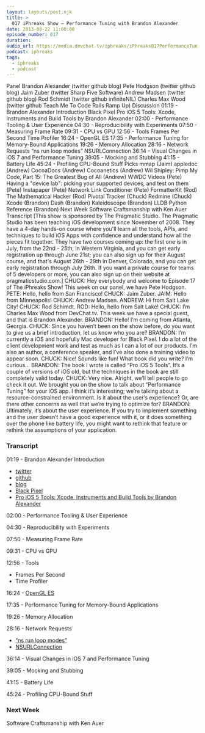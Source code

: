 ```yaml
---
layout: layouts/post.njk
title: >
  017 iPhreaks Show – Performance Tuning with Brandon Alexander
date: 2013-08-22 11:00:00
episode_number: 017
duration:
audio_url: https://media.devchat.tv/iphreaks/iPhreaks017PerformanceTuning.mp3
podcast: iphreaks
tags:
  - iphreaks
  - podcast
---
```


Panel Brandon Alexander (twitter github blog) Pete Hodgson (twitter github blog) Jaim Zuber (twitter Sharp Five Software) Andrew Madsen (twitter github blog) Rod Schmidt (twitter github infiniteNIL) Charles Max Wood (twitter github Teach Me To Code Rails Ramp Up) Discussion 01:19 - Brandon Alexander Introduction Black Pixel Pro iOS 5 Tools: Xcode, Instruments and Build Tools by Brandon Alexander 02:00 - Performance Tooling & User Experience 04:30 - Reproducibility with Experiments 07:50 - Measuring Frame Rate 09:31 - CPU vs GPU 12:56 - Tools Frames Per Second Time Profiler 16:24 - OpenGL ES 17:35 - Performance Tuning for Memory-Bound Applications 19:26 - Memory Allocation 28:16 - Network Requests “ns run loop modes” NSURLConnection 36:14 - Visual Changes in iOS 7 and Performance Tuning 39:05 - Mocking and Stubbing 41:15 - Battery Life 45:24 - Profiling CPU-Bound Stuff Picks mmap (Jaim) appledoc (Andrew) CocoaDocs (Andrew) Cocoanetics (Andrew) Wil Shipley: Pimp My Code, Part 15: The Greatest Bug of All (Andrew) WWDC Videos (Pete) Having a "device lab": picking your supported devices, and test on them (Pete) Instapaper (Pete) Network Link Conditioner (Pete) FormatterKit (Rod) The Mathematical Hacker (Rod) Pivotal Tracker (Chuck) Redmine (Chuck) Xcode (Brandon) Dash (Brandon) Kaleidoscope (Brandon) LLDB Python Reference (Brandon) Next Week Software Craftsmanship with Ken Auer Transcript [This show is sponsored by The Pragmatic Studio. The Pragmatic Studio has been teaching iOS development since November of 2008. They have a 4-day hands-on course where you'll learn all the tools, APIs, and techniques to build iOS Apps with confidence and understand how all the pieces fit together. They have two courses coming up: the first one is in July, from the 22nd - 25th, in Western Virginia, and you can get early registration up through June 21st; you can also sign up for their August course, and that's August 26th - 29th in Denver, Colorado, and you can get early registration through July 26th. If you want a private course for teams of 5 developers or more, you can also sign up on their website at pragmaticstudio.com.] CHUCK: Hey everybody and welcome to Episode 17 of The iPhreaks Show! This week on our panel, we have Pete Hodgson. PETE: Hello, hello from San Francisco! CHUCK: Jaim Zuber. JAIM: Hello from Minneapolis! CHUCK: Andrew Madsen. ANDREW: Hi from Salt Lake City! CHUCK: Rod Schimdt. ROD: Hello, hello from Salt Lake! CHUCK: I’m Charles Max Wood from DevChat.tv. This week we have a special guest, and that is Brandon Alexander. BRANDON: Hello! I’m coming from Atlanta, Georgia. CHUCK: Since you haven’t been on the show before, do you want to give us a brief introduction, let us know who you are? BRANDON: I’m currently a iOS and hopefully Mac developer for Black Pixel. I do a lot of the client development work and test as much as I can a lot of our products. I’m also an author, a conference speaker, and I’ve also done a training video to appear soon. CHUCK: Nice! Sounds like fun! What book did you write? I’m curious… BRANDON: The book I wrote is called “Pro iOS 5 Tools”. It’s a couple of versions of iOS old, but the techniques in the book are still completely valid today. CHUCK: Very nice. Alright, we’ll tell people to go check it out. We brought you on the show to talk about “Performance Tuning” for your iOS app. I think it’s interesting; we’re talking about a resource-constrained environment. Is it about the user’s experience? Or, are there other concerns as well that we’re trying to optimize for? BRANDON: Ultimately, it’s about the user experience. If you try to implement something and the user doesn’t have a good experience with it, or it does something over the phone like battery life, you might want to rethink that feature or rethink the assumptions of your application.

### Transcript

01:19 - Brandon Alexander Introduction

- [twitter](https://twitter.com/balexander)
- [github](https://github.com/whilethis)
- [blog](https://www.whilethis.com/)
- [Black Pixel](https://blackpixel.com/)
- [Pro iOS 5 Tools: Xcode, Instruments and Build Tools by Brandon Alexander](https://www.amazon.com/gp/product/1430236086/ref=as_li_qf_sp_asin_il_tl?ie=UTF8&camp=1789&creative=9325&creativeASIN=1430236086&linkCode=as2&tag=chamaxwoo-20)

02:00 - Performance Tooling & User Experience

04:30 - Reproducibility with Experiments

07:50 - Measuring Frame Rate

09:31 - CPU vs GPU

12:56 - Tools

- Frames Per Second
- Time Profiler

16:24 - [OpenGL ES](https://www.khronos.org/opengles/)

17:35 - Performance Tuning for Memory-Bound Applications

19:26 - Memory Allocation

28:16 - Network Requests

- [“ns run loop modes”](https://www.google.com/#bav=on.2,or.r_cp.r_qf.&fp=864939a8a6565982&q=ns+run+loop+modes)
- [NSURLConnection](https://developer.apple.com/library/mac/documentation/Cocoa/Reference/Foundation/Classes/NSURLConnection_Class/Reference/Reference.html)

36:14 - Visual Changes in iOS 7 and Performance Tuning

39:05 - Mocking and Stubbing

41:15 - Battery Life

45:24 - Profiling CPU-Bound Stuff

### Next Week

Software Craftsmanship with Ken Auer
